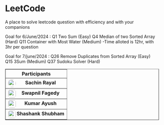 # LeetCode
A place to solve leetcode question with efficiency and with your companions

Goal for 6/June/2024 :
Q1 Two Sum (Easy)
Q4 Median of two Sorted Array (Hard)
Q11 Container with Most Water (Medium)
-Time alloted is 12hr, with 3hr per question

Goal for 7/june/2024 :
Q26 Remove Duplicates from Sorted Array (Easy)
Q15 3Sum (Medium)
Q37 Sudoku Solver (Hard)

<table border="1">
  <tr>
    <th>Participants</th>
  </tr>
  <tr>
    <th><center><img src="https://avatars.githubusercontent.com/u/66353809?s=64&v=4" width="25" height="25" align="left" style="border-radius:10px"> Sachin Rayal</center></th>
  </tr>
  <tr>
    <th><center><img src="https://avatars.githubusercontent.com/u/143727207?s=64&v=4" width="25" height="25" align="left" style="border-radius:5px"> Swapnil Fagedy</center></th>
  </tr>
  <tr>
    <th><center><img src="https://avatars.githubusercontent.com/u/79803871?s=64&v=4" width="25" height="25" align="left" style="border-radius:5px"> Kumar Ayush</center></th>
  </tr>
  <tr>
    <th><center><img src="https://avatars.githubusercontent.com/u/73930171?s=64&v=4" width="25" height="25" align="left" style="border-radius:5px"> Shashank Shubham</center></th>
  </tr>
</table>


